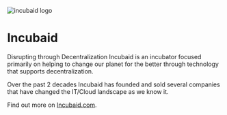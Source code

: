 ![incubaid logo](incubaid_logo.jpg)


# Incubaid
 
Disrupting through Decentralization 
Incubaid is an incubator focused primarily on helping to change our planet for the better through technology that supports decentralization.

Over the past 2 decades Incubaid has founded and sold several companies that have changed the IT/Cloud landscape as we know it.

Find out more on [Incubaid.com](https://incubaid.com/).